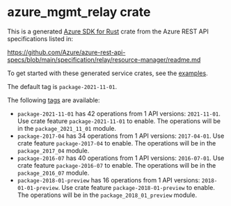 # azure_mgmt_relay crate

This is a generated [Azure SDK for Rust](https://github.com/Azure/azure-sdk-for-rust) crate from the Azure REST API specifications listed in:

https://github.com/Azure/azure-rest-api-specs/blob/main/specification/relay/resource-manager/readme.md

To get started with these generated service crates, see the [examples](https://github.com/Azure/azure-sdk-for-rust/blob/main/services/README.md#examples).

The default tag is `package-2021-11-01`.

The following [tags](https://github.com/Azure/azure-sdk-for-rust/blob/main/services/tags.md) are available:

- `package-2021-11-01` has 42 operations from 1 API versions: `2021-11-01`. Use crate feature `package-2021-11-01` to enable. The operations will be in the `package_2021_11_01` module.
- `package-2017-04` has 34 operations from 1 API versions: `2017-04-01`. Use crate feature `package-2017-04` to enable. The operations will be in the `package_2017_04` module.
- `package-2016-07` has 40 operations from 1 API versions: `2016-07-01`. Use crate feature `package-2016-07` to enable. The operations will be in the `package_2016_07` module.
- `package-2018-01-preview` has 16 operations from 1 API versions: `2018-01-01-preview`. Use crate feature `package-2018-01-preview` to enable. The operations will be in the `package_2018_01_preview` module.
